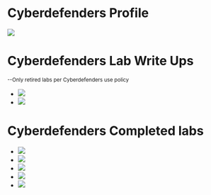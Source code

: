 # Cyberdefenders Profile

<a href="https://cyberdefenders.org/p/caseycolbert15"><img src="https://img.shields.io/badge/-CaseyColbert15-1a2a69?&style=for-the-badge&logo=cyberdefenders&logoColor=white" /></a>
 
 # Cyberdefenders Lab Write Ups  
   
  <sub>--Only retired labs per Cyberdefenders use policy</sub>

  - <a href="Threat_Intel/Cyberdefenders/Lespion.md"><img src="https://img.shields.io/badge/-Lespion-1a2a69?&style=for-the-badge&logo=cyberdefenders&logoColor=white" /></a>
  - <a href="Network_Forensics/Cyberdefenders/Tomcat_Takeover.md"><img src="https://img.shields.io/badge/-Tomcat Takeover-e43b29?&style=for-the-badge&logo=cyberdefenders&logoColor=white" /></a>


# Cyberdefenders Completed labs

  - <a href="https://cyberdefenders.org/blueteam-ctf-challenges/openwire/"><img src="https://img.shields.io/badge/-OpenWire-1a2a69?&style=for-the-badge&logo=cyberdefenders&logoColor=white" /></a>  
  - <a href="https://cyberdefenders.org/blueteam-ctf-challenges/web-investigation/"><img src="https://img.shields.io/badge/-Web Investigation-e43b29?&style=for-the-badge&logo=cyberdefenders&logoColor=white" /></a>  
  - <a href="https://cyberdefenders.org/blueteam-ctf-challenges/webstrike/"><img src="https://img.shields.io/badge/-WebStrike-f4ea0f?&style=for-the-badge&logo=cyberdefenders&logoColor=white" /></a>  
  - <a href="https://cyberdefenders.org/blueteam-ctf-challenges/poisonedcredentials/"><img src="https://img.shields.io/badge/-PoisonedCredentials-369fad?&style=for-the-badge&logo=cyberdefenders&logoColor=white" /></a>  
  - <a href="https://cyberdefenders.org/blueteam-ctf-challenges/psexec-hunt/"><img src="https://img.shields.io/badge/-PsExec Hunt-e43b29?&style=for-the-badge&logo=cyberdefenders&logoColor=white" /></a>  
